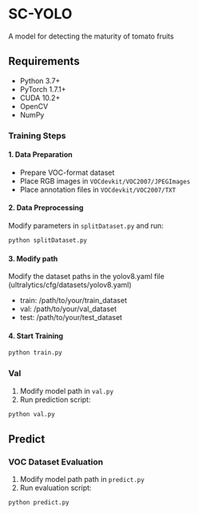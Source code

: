 # SC-YOLO
A model for detecting the maturity of tomato fruits

## Requirements
- Python 3.7+
- PyTorch 1.7.1+ 
- CUDA 10.2+
- OpenCV
- NumPy

### Training Steps
#### 1. Data Preparation
- Prepare VOC-format dataset
- Place RGB images in `VOCdevkit/VOC2007/JPEGImages`
- Place annotation files in `VOCdevkit/VOC2007/TXT`

#### 2. Data Preprocessing
Modify parameters in `splitDataset.py` and run:
```python
python splitDataset.py
```

#### 3. Modify path
Modify the dataset paths in the yolov8.yaml file (ultralytics/cfg/datasets/yolov8.yaml)
- train: /path/to/your/train_dataset  
- val: /path/to/your/val_dataset    
- test: /path/to/your/test_dataset  

#### 4. Start Training
```python
python train.py
```

### Val
1. Modify model path in `val.py`
2. Run prediction script:
```python
python val.py
```

## Predict
### VOC Dataset Evaluation
1. Modify model path path in `predict.py`
2. Run evaluation script:
```python
python predict.py
```
